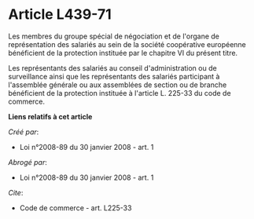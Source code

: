 # Article L439-71

Les membres du groupe spécial de négociation et de l'organe de représentation des salariés au sein de la société coopérative
européenne bénéficient de la protection instituée par le chapitre VI du présent titre. 

Les représentants des salariés au conseil d'administration ou de surveillance ainsi que les représentants des salariés
participant à l'assemblée générale ou aux assemblées de section ou de branche bénéficient de la protection instituée à
l'article L. 225-33 du code de commerce.

**Liens relatifs à cet article**

_Créé par_:

  - Loi n°2008-89 du 30 janvier 2008 - art. 1

_Abrogé par_:

  - Loi n°2008-89 du 30 janvier 2008 - art. 1

_Cite_:

  - Code de commerce - art. L225-33
